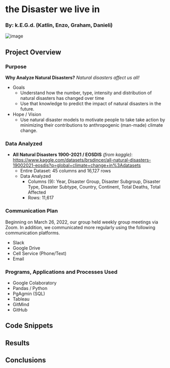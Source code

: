 # the Disaster we live in
### By: k.E.G.d. (Katlin, Enzo, Graham, Danieli)

![image](https://user-images.githubusercontent.com/92705556/163100279-0a091a96-46f8-4579-9531-f9f4bac3e4e8.png)


## Project Overview

### Purpose
**Why Analyze Natural Disasters?**  *Natural disasters affect us all!*
- Goals
    - Understand how the number, type, intensity and distribution of natural disasters has changed over time
    - Use that knowledge to predict the impact of natural disasters in the future.
- Hope / Vision
    - Use natural disaster models to motivate people to take take action by minimizing their contributions to anthropogenic (man-made) climate change.

### Data Analyzed
- **All Natural Disasters 1900-2021 / EOSDIS** *(from kaggle)*: https://www.kaggle.com/datasets/brsdincer/all-natural-disasters-19002021-eosdis?q=global+climate+change+in%3Adatasets
    - Entire Dataset: 45 columns and 16,127 rows 
    - Data Analyzed  
        - Columns (9): Year, Disaster Group, Disaster Subgroup, Disaster Type, Disaster Subtype, Country, Continent, Total Deaths, Total Affected
        - Rows: 11,617

### Communication Plan
Beginning on March 26, 2022, our group held weekly group meetings via Zoom.  In addition, we communicated more regularly using the following communication platforms.  
- Slack
- Google Drive
- Cell Service (Phone/Text)
- Email

### Programs, Applications and Processes Used
- Google Colaboratory
- Pandas / Python
- PgAgmin (SQL)
- Tableau
- GitMind
- GitHub

## Code Snippets

## Results

## Conclusions
